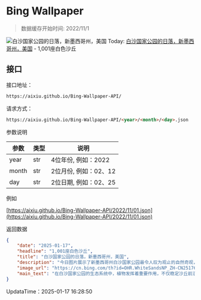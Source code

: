 # Bing Wallpaper

> 数据缓存开始时间: 2022/11/1

![白沙国家公园的日落，新墨西哥州，美国](https://cn.bing.com/th?id=OHR.WhiteSandsNP_ZH-CN2517618394_1920x1080.webp)
Today: [白沙国家公园的日落，新墨西哥州，美国](https://cn.bing.com/th?id=OHR.WhiteSandsNP_ZH-CN2517618394_1920x1080.webp) - 1,001座白色沙丘

## 接口

接口地址：

```html
https://aixiu.github.io/Bing-Wallpaper-API/
```

请求方式：

```html
https://aixiu.github.io/Bing-Wallpaper-API/<year>/<month>/<day>.json
```

参数说明

| 参数 | 类型 | 说明 |
| - | - | - |
| year | str | 4位年份, 例如：2022 |
| month | str | 2位月份, 例如：02、12 |
| day | str | 2位日期, 例如：02、25 |

例如

[https://aixiu.github.io/Bing-Wallpaper-API/2022/11/01.json](https://aixiu.github.io/Bing-Wallpaper-API/2022/11/01.json)

返回数据

```json
{
    "date": "2025-01-17",
    "headline": "1,001座白色沙丘",
    "title": "白沙国家公园的日落，新墨西哥州，美国",
    "description": "今日图片展示了新墨西哥州白沙国家公园最令人叹为观止的自然奇观，一片闪耀梦幻光芒的白色沙丘，这里有地球上规模最大的石膏沙丘。这片广袤的沙漠占地超过145,000英亩，沙丘高度可达60英尺，展现出其他地方难以见到的独特景观。这座公园不仅是自然奇观，更是历史瑰宝，这里发现了距今约23,000年的化石化人类脚印，被认为是北美最古老的人类遗迹之一。",
    "image_url": "https://cn.bing.com/th?id=OHR.WhiteSandsNP_ZH-CN2517618394_1920x1080.webp",
    "main_text": "在白沙国家公园的生态系统中，植物发挥着重要作用，不仅稳定沙丘前沿，还为野生动物提供食物与庇护所。"
}
```

UpdataTime：2025-01-17 16:28:50
